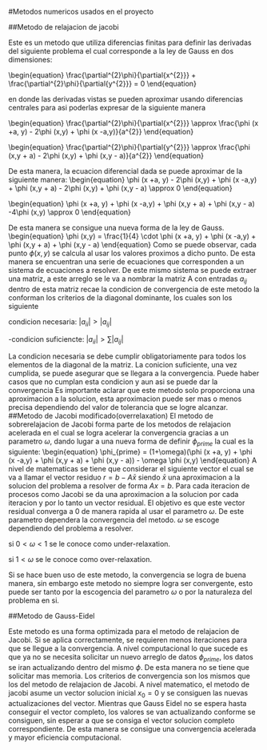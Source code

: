 #Metodos numericos usados en el proyecto 

##Metodo de relajacion de jacobi 

Este es un metodo que utiliza diferencias finitas para definir las derivadas del siguiente problema el cual corresponde a la ley de Gauss en dos dimensiones:

\begin{equation}
   \frac{\partial^{2}\phi}{\partial{x^{2}}} + \frac{\partial^{2}\phi}{\partial{y^{2}}} = 0
\end{equation}

en donde las derivadas vistas se pueden aproximar usando diferencias centrales para asi poderlas expresar de la siguiente manera

\begin{equation}
 \frac{\partial^{2}\phi}{\partial{x^{2}}} \approx \frac{\phi (x +a, y) - 2\phi (x,y) + \phi (x -a,y)}{a^{2}}
\end{equation}

\begin{equation}
 \frac{\partial^{2}\phi}{\partial{y^{2}}} \approx \frac{\phi (x,y + a) - 2\phi (x,y) + \phi (x,y - a)}{a^{2}}
\end{equation}

De esta manera, la ecuacion diferencial dada se puede aproximar de la siguiente manera:
\begin{equation}
 \phi (x +a, y) - 2\phi (x,y) + \phi (x -a,y) + \phi (x,y + a) - 2\phi (x,y) + \phi (x,y - a) \approx  0
\end{equation}

\begin{equation}
 \phi (x +a, y) + \phi (x -a,y) + \phi (x,y + a) + \phi (x,y - a) -4\phi (x,y) \approx 0
\end{equation}

De esta manera se consigue una nueva forma de la ley de Gauss.
\begin{equation}
 \phi (x,y) = \frac{1}{4} \cdot \phi (x +a, y) + \phi (x -a,y) + \phi (x,y + a) + \phi (x,y - a)
\end{equation}
Como se puede observar, cada punto $\phi(x,y)$ se calcula al usar los valores proximos a dicho punto.
De esta manera se encuentran una serie de ecuaciones que corresponden a un sistema de ecuaciones a resolver. De este mismo sistema se puede extraer una matriz, a este arreglo se le va a nombrar la matriz A con entradas $a_{ij}$
dentro de esta matriz recae la condicion de convergencia de este metodo la conforman los criterios de la diagonal dominante, los cuales son los siguiente

condicion necesaria: $|a_{ii}| > |a_{ij}|$

-condicion suficiencte: $|a_{ii}| > \sum|a_{ij}|$

La condicion necesaria se debe cumplir obligatoriamente para todos los elementos de la diagonal de la matriz.
La conicion suficiente, una vez cumplida, se puede asegurar que se llegara a la convergencia. Puede haber casos que no cumplan esta condicion y aun asi se puede dar la convergencia
Es importante aclarar que este metodo solo proporciona una aproximacion a la solucion, esta aproximacion puede ser mas o menos precisa dependiendo del valor de tolerancia que se logre alcanzar.
##Metodo de Jacobi modificado(overrelaxation)
El metodo de sobrerelajacion de Jacobi forma parte de los metodos de relajacion acelerada en el cual se logra acelerar la convergencia gracias a un parametro $\omega$, dando lugar a una nueva forma de definir $\phi_{prime}$ la cual es la siguiente:
\begin{equation}
 \phi_{prime} = (1+\omega)(\phi (x +a, y) + \phi (x -a,y) + \phi (x,y + a) + \phi (x,y - a)) - \omega \phi (x,y)
\end{equation}
A nivel de matematicas se tiene que considerar el siguiente vector el cual se va a llamar el vector residuo $r = b- A\bar{x}$ siendo $\bar{x}$ una aproximacion a la solucion del problema a resolver de forma $Ax = b$. Para cada iteracion de procesos como Jacobi se da una aproximacion a la solucion por cada iteracion y por lo tanto un vector residual. El objetivo es que este vector residual converga a 0 de manera rapida al usar el parametro $\omega$. 
De este parametro dependera la convergencia del metodo. $\omega$ se escoge dependiendo del problema a resolver. 

si $0 < \omega < 1$ se le conoce como under-relaxation.
 
si $1 < \omega$ se le conoce como over-relaxation.

Si se hace buen uso de este metodo, la convergencia se logra de buena manera, sin embargo este metodo no siempre logra ser convergente, esto puede ser tanto por la escogencia del parametro $\omega$ o por la naturaleza del problema en si.    

##Metodo de Gauss-Eidel

Este metodo es una forma optimizada para el metodo de relajacion de Jacobi. Si se aplica correctamente, se requieren menos iteraciones para que se llegue a la convergencia. A nivel computacional lo que sucede es que ya no se necesita solicitar un nuevo arreglo de datos $\phi_{prime}$, los datos se iran actualizando dentro del mismo $\phi$. De esta manera no se tiene que solicitar mas memoria.
Los criterios de convergencia son los mismos que los del metodo de relajacion de Jacobi.
A nivel matematico, el metodo de jacobi asume un vector solucion  inicial $x_{0} = 0$ y se consiguen las nuevas actualizaciones del vector. Mientras que Gauss Eidel no se espera hasta conseguir el vector completo, los valores se van actualizando conforme se consiguen, sin esperar a que se consiga el vector solucion completo correspondiente. De esta manera se consigue una convergencia acelerada y mayor eficiencia computacional.
                                                                                                                            


